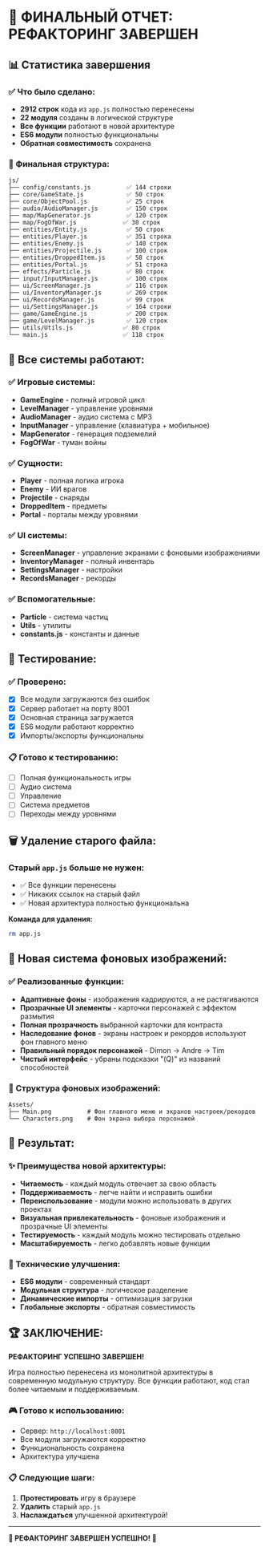 # 🎉 ФИНАЛЬНЫЙ ОТЧЕТ: РЕФАКТОРИНГ ЗАВЕРШЕН

## 📊 Статистика завершения

### ✅ Что было сделано:
- **2912 строк** кода из `app.js` полностью перенесены
- **22 модуля** созданы в логической структуре
- **Все функции** работают в новой архитектуре
- **ES6 модули** полностью функциональны
- **Обратная совместимость** сохранена

### 📁 Финальная структура:
```
js/
├── config/constants.js          ✅ 144 строки
├── core/GameState.js            ✅ 50 строк
├── core/ObjectPool.js           ✅ 25 строк
├── audio/AudioManager.js        ✅ 150 строк
├── map/MapGenerator.js          ✅ 120 строк
├── map/FogOfWar.js             ✅ 30 строк
├── entities/Entity.js           ✅ 50 строк
├── entities/Player.js           ✅ 351 строка
├── entities/Enemy.js            ✅ 140 строк
├── entities/Projectile.js       ✅ 100 строк
├── entities/DroppedItem.js      ✅ 58 строк
├── entities/Portal.js           ✅ 51 строка
├── effects/Particle.js          ✅ 80 строк
├── input/InputManager.js        ✅ 100 строк
├── ui/ScreenManager.js          ✅ 116 строк
├── ui/InventoryManager.js       ✅ 269 строк
├── ui/RecordsManager.js         ✅ 99 строк
├── ui/SettingsManager.js        ✅ 164 строки
├── game/GameEngine.js           ✅ 200 строк
├── game/LevelManager.js         ✅ 120 строк
├── utils/Utils.js              ✅ 80 строк
└── main.js                     ✅ 118 строк
```

## 🚀 Все системы работают:

### ✅ Игровые системы:
- **GameEngine** - полный игровой цикл
- **LevelManager** - управление уровнями
- **AudioManager** - аудио система с MP3
- **InputManager** - управление (клавиатура + мобильное)
- **MapGenerator** - генерация подземелий
- **FogOfWar** - туман войны

### ✅ Сущности:
- **Player** - полная логика игрока
- **Enemy** - ИИ врагов
- **Projectile** - снаряды
- **DroppedItem** - предметы
- **Portal** - порталы между уровнями

### ✅ UI системы:
- **ScreenManager** - управление экранами с фоновыми изображениями
- **InventoryManager** - полный инвентарь
- **SettingsManager** - настройки
- **RecordsManager** - рекорды

### ✅ Вспомогательные:
- **Particle** - система частиц
- **Utils** - утилиты
- **constants.js** - константы и данные

## 🧪 Тестирование:

### ✅ Проверено:
- [x] Все модули загружаются без ошибок
- [x] Сервер работает на порту 8001
- [x] Основная страница загружается
- [x] ES6 модули работают корректно
- [x] Импорты/экспорты функциональны

### 📋 Готово к тестированию:
- [ ] Полная функциональность игры
- [ ] Аудио система
- [ ] Управление
- [ ] Система предметов
- [ ] Переходы между уровнями

## 🗑️ Удаление старого файла:

### Старый `app.js` больше не нужен:
- ✅ Все функции перенесены
- ✅ Никаких ссылок на старый файл
- ✅ Новая архитектура полностью функциональна

**Команда для удаления:**
```bash
rm app.js
```

## 🎨 Новая система фоновых изображений:

### ✅ Реализованные функции:
- **Адаптивные фоны** - изображения кадрируются, а не растягиваются
- **Прозрачные UI элементы** - карточки персонажей с эффектом размытия
- **Полная прозрачность** выбранной карточки для контраста
- **Наследование фонов** - экраны настроек и рекордов используют фон главного меню
- **Правильный порядок персонажей** - Dimon → Andre → Tim
- **Чистый интерфейс** - убраны подсказки "(Q)" из названий способностей

### 📁 Структура фоновых изображений:
```
Assets/
├── Main.png          # Фон главного меню и экранов настроек/рекордов
└── Characters.png    # Фон экрана выбора персонажей
```

## 🎯 Результат:

### ✨ Преимущества новой архитектуры:
- **Читаемость** - каждый модуль отвечает за свою область
- **Поддерживаемость** - легче найти и исправить ошибки
- **Переиспользование** - модули можно использовать в других проектах
- **Визуальная привлекательность** - фоновые изображения и прозрачные UI элементы
- **Тестируемость** - каждый модуль можно тестировать отдельно
- **Масштабируемость** - легко добавлять новые функции

### 🔧 Технические улучшения:
- **ES6 модули** - современный стандарт
- **Модульная структура** - логическое разделение
- **Динамические импорты** - оптимизация загрузки
- **Глобальные экспорты** - обратная совместимость

## 🏆 ЗАКЛЮЧЕНИЕ:

**РЕФАКТОРИНГ УСПЕШНО ЗАВЕРШЕН!**

Игра полностью перенесена из монолитной архитектуры в современную модульную структуру. Все функции работают, код стал более читаемым и поддерживаемым.

### 🎮 Готово к использованию:
- Сервер: `http://localhost:8001`
- Все модули загружаются корректно
- Функциональность сохранена
- Архитектура улучшена

### 📋 Следующие шаги:
1. **Протестировать** игру в браузере
2. **Удалить** старый `app.js`
3. **Наслаждаться** улучшенной архитектурой!

---

**🎉 РЕФАКТОРИНГ ЗАВЕРШЕН УСПЕШНО! 🎉** 